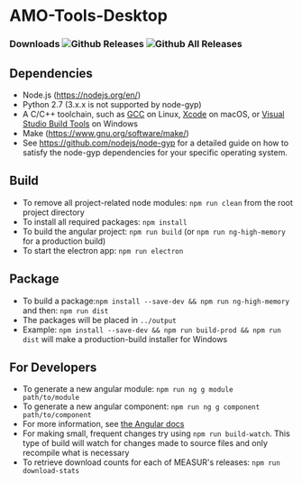 # AMO-Tools-Desktop
### Downloads  ![Github Releases](https://img.shields.io/github/downloads/ORNL-AMO/AMO-Tools-Desktop/latest/total.svg?label=Current%20Release)  ![Github All Releases](https://img.shields.io/github/downloads/ORNL-AMO/AMO-Tools-Desktop/total.svg?label=All%20Time&colorB=afdffe)

## Dependencies
- Node.js (https://nodejs.org/en/)
- Python 2.7 \(3.x.x is not supported by node-gyp\)
- A C/C++ toolchain, such as [GCC](https://gcc.gnu.org/) on Linux, [Xcode](https://developer.apple.com/xcode/) on macOS, or [Visual Studio Build Tools](https://www.visualstudio.com/downloads/#build-tools-for-visual-studio-2017) on Windows
- Make (https://www.gnu.org/software/make/)
- See https://github.com/nodejs/node-gyp for a detailed guide on how to satisfy the node-gyp dependencies for your specific operating system.

## Build
- To remove all project-related node modules: `npm run clean` from the root project directory
- To install all required packages: `npm install`
- To build the angular project: `npm run build` \(or `npm run ng-high-memory` for a production build)
- To start the electron app: `npm run electron`

## Package
- To build a package:`npm install --save-dev && npm run ng-high-memory` and then: `npm run dist`
- The packages will be placed in `../output`
- Example: `npm install --save-dev && npm run build-prod && npm run dist` will make a production-build installer for Windows

## For Developers
- To generate a new angular module: `npm run ng g module path/to/module`
- To generate a new angular component: `npm run ng g component path/to/component`
- For more information, see [the Angular docs](https://docs.angularjs.org/guide/component)
- For making small, frequent changes try using `npm run build-watch`. This type of build will watch for changes made to source files and only recompile what is necessary
- To retrieve download counts for each of MEASUR's releases: `npm run download-stats`
